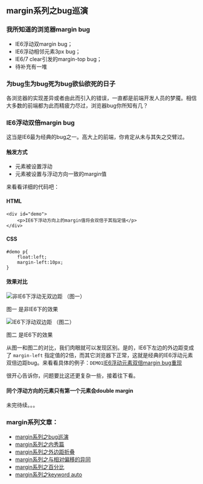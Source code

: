 ## margin系列之bug巡演

### 我所知道的浏览器margin bug

* IE6浮动双margin bug；
* IE6浮动相邻元素3px bug；
* IE6/7 clear引发的margin-top bug；
* 待补充有一堆

### 为bug生为bug死为bug欲仙欲死的日子

各浏览器的实现差异或者由此而引入的错误，一直都是前端开发人员的梦魇。相信大多数的前端都为此而精疲力尽过，浏览器bug你所知有几？

### IE6浮动双倍margin bug

这当是IE6最为经典的bug之一。高大上的前端，你肯定从未与其失之交臂过。

#### 触发方式

* 元素被设置浮动
* 元素被设置与浮动方向一致的margin值

<!--more-->

来看看详细的代码吧：

#### HTML

    <div id="demo">
        <p>IE6下浮动方向上的margin值将会双倍于其指定值</p>
    </div>

#### CSS

    #demo p{
        float:left;
        margin-left:10px;
    }

#### 效果对比

![非IE6下浮动无双边距](http://demo.doyoe.com/css/margin/images/double-margin-non-ie6.png) （图一）

图一 是非IE6下的效果

![IE6下浮动双边距](http://demo.doyoe.com/css/margin/images/double-margin-on-ie6.png) （图二）

图二 是IE6下的效果

从图一和图二的对比，我们肉眼就可以发现区别。是的，IE6下左边的外边距变成了 `margin-left` 指定值的2倍，而其它浏览器下正常，这就是经典的IE6浮动元素双倍边距bug。来看看具体的例子：`DEMO1`[IE6浮动元素双倍margin bug重现](http://demo.doyoe.com/css/margin/bug/double-margin.html)

很开心告诉你，问题要比这还更复杂一些，接着往下看。

#### 同个浮动方向的元素只有第一个元素会double margin



未完待续。。。



### margin系列文章：

* [margin系列之bug巡演](http://blog.doyoe.com/~posts/css/2013-12-10-margin%E7%B3%BB%E5%88%97%E4%B9%8Bbug%E5%B7%A1%E6%BC%94.md)
* [margin系列之内秀篇](http://blog.doyoe.com/~posts/css/2013-12-06-margin%E7%B3%BB%E5%88%97%E4%B9%8B%E5%86%85%E7%A7%80%E7%AF%87.md)
* [margin系列之外边距折叠](http://blog.doyoe.com/~posts/css/2013-12-04-margin%E7%B3%BB%E5%88%97%E4%B9%8B%E5%A4%96%E8%BE%B9%E8%B7%9D%E6%8A%98%E5%8F%A0.md)
* [margin系列之与相对偏移的异同](http://blog.doyoe.com/~posts/css/2013-12-02-margin%E7%B3%BB%E5%88%97%E4%B9%8B%E4%B8%8E%E7%9B%B8%E5%AF%B9%E5%81%8F%E7%A7%BB%E7%9A%84%E5%BC%82%E5%90%8C.md)
* [margin系列之百分比](http://blog.doyoe.com/~posts/css/2013-11-30-margin%E7%B3%BB%E5%88%97%E4%B9%8B%E7%99%BE%E5%88%86%E6%AF%94.md)
* [margin系列之keyword auto](http://blog.doyoe.com/~posts/css/2013-11-29-margin%E7%B3%BB%E5%88%97%E4%B9%8Bkeyword%20auto.md)